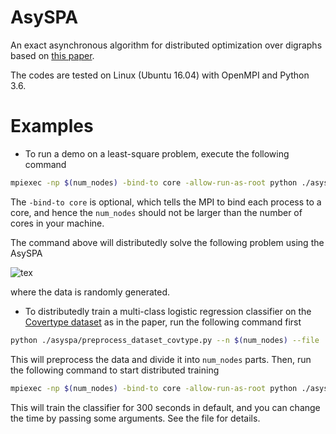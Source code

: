 # AsySPA
An exact asynchronous algorithm for distributed optimization over digraphs based on [this paper](https://arxiv.org/abs/1808.04118).

The codes are tested on Linux (Ubuntu 16.04) with OpenMPI and Python 3.6. 

# Examples

- To run a demo on a least-square problem, execute the following command

```bash
mpiexec -np $(num_nodes) -bind-to core -allow-run-as-root python ./asyspa/asy_gradient_push.py
```
The `-bind-to core` is optional, which tells the MPI to bind each process to a core, and hence the  `num_nodes`  should not be larger than the number of cores in your machine.

The command above will distributedly solve the following problem using the AsySPA

![tex](http://latex.codecogs.com/gif.latex?\\text{minimize}_{x\\in\\mathbb{R}^{10}}\\sum_{i=1}^{num\\_nodes}\\|A_i^{200\\times10}x-b_i^{200}\\|^2) 

where the data is randomly generated.

- To distributedly train a multi-class logistic regression classifier on the [Covertype dataset](https://archive.ics.uci.edu/ml/datasets/covertype) as in the paper,  run the following command first

```bash
python ./asyspa/preprocess_dataset_covtype.py --n $(num_nodes) --file ./dataset_covtype/covtype.csv
```

This will preprocess the data and divide it into `num_nodes`  parts. Then, run the following command to start distributed training

```bash
mpiexec -np $(num_nodes) -bind-to core -allow-run-as-root python ./asyspa/distributed_asy_logistic_regression.py --data_dir ./dataset_covtype/data_partition_$(num_nodes) --save_dir ./result/core_$(num_nodes)
```

This will train the classifier for 300 seconds in default, and you can change the time by passing some arguments. See the file for details.
